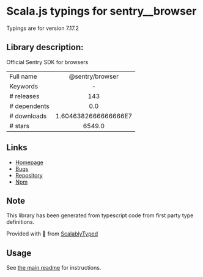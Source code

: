 
# Scala.js typings for sentry__browser

Typings are for version 7.17.2

## Library description:
Official Sentry SDK for browsers

|                    |                 |
| ------------------ | :-------------: |
| Full name          | @sentry/browser |
| Keywords           | - |
| # releases         | 143 |
| # dependents       | 0.0 |
| # downloads        | 1.6046382666666666E7 |
| # stars            | 6549.0 |

## Links
- [Homepage](https://github.com/getsentry/sentry-javascript/tree/master/packages/browser)
- [Bugs](https://github.com/getsentry/sentry-javascript/issues)
- [Repository](https://github.com/getsentry/sentry-javascript)
- [Npm](https://www.npmjs.com/package/%40sentry%2Fbrowser)
    


## Note
This library has been generated from typescript code from first party type definitions.

Provided with :purple_heart: from [ScalablyTyped](https://github.com/oyvindberg/ScalablyTyped)

## Usage
See [the main readme](../../readme.md) for instructions.


